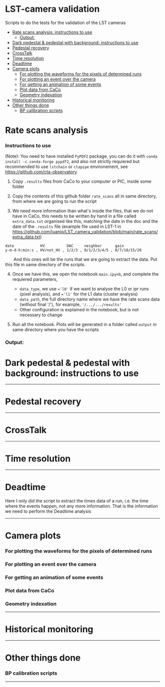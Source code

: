 # LST-camera validation
Scripts to do the tests for the validation of the LST cameras


- [Rate scans analysis: instructions to use](#rate-scans-analysis--instructions-to-use)
  * [Output:](#output-)
- [Dark pedestal & pedestal with background: instructions to use](#dark-pedestal---pedestal-with-background--instructions-to-use)
- [Pedestal recovery](#pedestal-recovery)
- [CrossTalk](#crosstalk)
- [Time resolution](#time-resolution)
- [Deadtime](#deadtime)
- [Camera plots](#camera-plots)
    + [For plotting the waveforms for the pixels of determined runs](#for-plotting-the-waveforms-for-the-pixels-of-determined-runs)
    + [For plotting an event over the camera](#for-plotting-an-event-over-the-camera)
    + [For getting an animation of some events](#for-getting-an-animation-of-some-events)
    + [Plot data from CaCo](#plot-data-from-caco)
    + [Geometry indexation](#geometry-indexation)
- [Historical monitoring](#historical-monitoring)
- [Other things done](#other-things-done)
    + [BP calibration scripts](#bp-calibration-scripts)

# Rate scans analysis 
### Instructions to use

(Note): You need to have installed `PyPDF2` package, you can do it with `conda install -c conda-forge pypdf2`, and also not strictly requiered but recommended to use `lstchain` or `ctapipe` environement, see https://github.com/cta-observatory


 1. Copy `.results` files from CaCo to your computer or PIC, inside some folder

2. Copy the contents of this github folder `rate_scans` all in same directory, from where we are going to run the script

3. We need more information than what's inside the files, that we do not have in CaCo, this needs to be written by hand in a file called `extra_data.txt` organised like this, matching the date in the doc and the date of the `.results` file (example file used in LST-1 in https://github.com/juanjq/LST_camera_validation/blob/main/rate_scans/extra_data.txt)

```
date            HV          DAC     neighbor      gain
y-m-d-h:min:s , HV/not_HV , 1/2/3 , 0/1/2/3/4/5 , 0/7/10/15/20
```
&nbsp;&nbsp;&nbsp;&nbsp;&nbsp;&nbsp; And this ones will be the runs that we are going to extract the data. Put this file in same directory of the scripts.

4. Once we have this, we open the notebook `main.ipynb`, and complete the requiered parameters,
    - `data_type`, we use `='l0'` if we want to analyse the L0 or ipr runs (pixel analysis), and `='l1'` for the L1 data (cluster analysis)
    - `data_path`, the full directory name where we have the rate scans data (without final '/'), for example, `'/.../.../results'`
    - Other configuration is explained in the notebook, but is not necessary to change

5. Run all the notebook. Plots will be generated in a folder called `output` in same directory where you have the scripts

### Output:

# Dark pedestal & pedestal with background: instructions to use

---

# Pedestal recovery

---

# CrossTalk

---

# Time resolution

---


# Deadtime
Here I only did the script to extract the times data of a run, i.e. the time where the events happen, not any more information. That is the information we need to perform the Deadtime analysis

---


# Camera plots

### For plotting the waveforms for the pixels of determined runs

### For plotting an event over the camera


### For getting an animation of some events

### Plot data from CaCo

### Geometry indexation


---

# Historical monitoring

---

# Other things done


### BP calibration scripts
---

